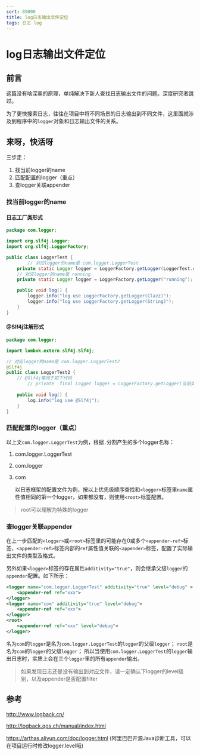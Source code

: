 ```yaml
---
sort: 89000
title: log日志输出文件定位
tags: 日志 log
---
```


# log日志输出文件定位



## 前言

​	这篇没有啥深奥的原理，单纯解决下新人查找日志输出文件的问题。深度研究者跳过。

​	为了更快搜索日志，往往在项目中将不同场景的日志输出到不同文件，这里面就涉及到程序中的`logger`对象和日志输出文件的关系。



## 来呀，快活呀

三步走：
1. 找当前logger的name
2. 匹配配置的logger（重点）
3. 查logger关联appender


### 找当前logger的name

#### 日志工厂类形式
```java
package com.logger;

import org.slf4j.Logger;
import org.slf4j.LoggerFactory;

public class LoggerTest {
		// 对应logger的name是 com.logger.LoggerTest
    private static Logger logger = LoggerFactory.getLogger(LoggerTest.class);
    // 对应logger的name是 running
    private static Logger logger = LoggerFactory.getLogger("running");

    public void log() {
        logger.info("log use LoggerFactory.getLogger(Clazz)");
        logger.info("log use LoggerFactory.getLogger(String)");
    }
}
```

#### @Slf4j注解形式

```java
package com.logger;

import lombok.extern.slf4j.Slf4j;

// 对应logger的name是 com.logger.LoggerTest2
@Slf4j
public class LoggerTest2 {
  	// @Slf4j等同于如下代码
		// private  final Logger logger = LoggerFactory.getLogger(当前类.class)
  
    public void log() {
        log.info("log use @Slf4j");
    }
}
```



### 匹配配置的logger（重点）

​	以上文`com.logger.LoggerTest`为例，根据`.`分割产生的多个logger名称：

1. com.logger.LoggerTest
2. com.logger
3. com

   以日志框架的配置文件为例，按以上优先级顺序查找和`<logger>`标签里`name`属性值相同的第一个logger，如果都没有，则使用`<root>`标签配置。

> root可以理解为特殊的logger

### 查logger关联appender

​	在上一步匹配的`<logger>`或`<root>`标签里的可能存在0或多个`<appender-ref>`标签，`<appender-ref>`标签内部的`ref`属性值关联的`<appender>`标签，配置了实际输出文件的类型及格式。

​	另外如果`<logger>`标签的存在属性`additivity="true"`，则会继承父级`logger`的`appender`配置。如下所示：
​	
```xml
<logger name="com.logger.LoggerTest" additivity="true" level="debug" >
	<appender-ref ref="xxx">
</logger>
<logger name="com" additivity="true" level="debug">
	<appender-ref ref="xxx">
</logger>
<root>
	<appender-ref ref="xxx" level="debug">
</logger>
```
名为`com`的`logger`是名为`com.logger.LoggerTest`的`logger`的父级`logger`；
`root`是名为`com`的`logger`的父级`logger`；
所以当使用`com.logger.LoggerTest`的`logger`输出日志时，实质上会在三个`logger`里的所有`appender`输出。

> 如果发现日志还是没有输出到对应文件，请一定确认下logger的level级别，以及appender是否配置filter

## 参考

http://www.logback.cn/

http://logback.qos.ch/manual/index.html

https://arthas.aliyun.com/doc/logger.html (阿里巴巴开源Java诊断工具，可以在项目运行时修改logger.level哦)